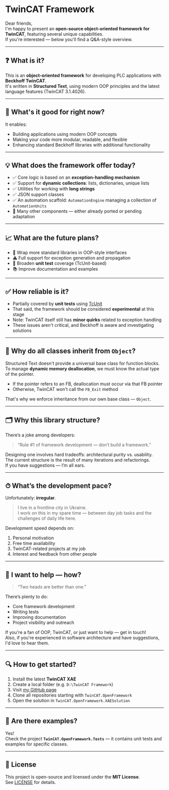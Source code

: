 # TwinCAT Framework

Dear friends,  
I'm happy to present an **open-source object-oriented framework for TwinCAT**, featuring several unique capabilities.  
If you're interested — below you'll find a Q&A-style overview.

---

## ❓ What is it?

This is an **object-oriented framework** for developing PLC applications with **Beckhoff TwinCAT**.  
It's written in **Structured Text**, using modern OOP principles and the latest language features (TwinCAT 3.1.4026).

---

## 🔧 What's it good for right now?

It enables:

- Building applications using modern OOP concepts
- Making your code more modular, readable, and flexible
- Enhancing standard Beckhoff libraries with additional functionality

---

## 💡 What does the framework offer today?

- ✅ Core logic is based on an **exception-handling mechanism**
- ✅ Support for **dynamic collections**: lists, dictionaries, unique lists
- ✅ Utilities for working with **long strings**
- ✅ JSON support classes
- ✅ An automation scaffold: `AutomationEngine` managing a collection of `AutomationUnits`
- 🔧 Many other components — either already ported or pending adaptation

---

## 📈 What are the future plans?

- 🧱 Wrap more standard libraries in OOP-style interfaces
- ⚠️ Full support for exception generation and propagation
- 🧪 Broaden **unit test** coverage (TcUnit-based)
- 📚 Improve documentation and examples

---

## ✅ How reliable is it?

- Partially covered by **unit tests** using [TcUnit](https://github.com/tcunit/TcUnit)
- That said, the framework should be considered **experimental** at this stage
- Note: TwinCAT itself still has **minor quirks** related to exception handling
- These issues aren't critical, and Beckhoff is aware and investigating solutions

---

## 🧱 Why do all classes inherit from `Object`?

Structured Text doesn't provide a universal base class for function blocks.  
To manage **dynamic memory deallocation**, we must know the actual type of the pointer.

- If the pointer refers to an FB, deallocation must occur via that FB pointer
- Otherwise, TwinCAT won't call the `FB_Exit` method

That's why we enforce inheritance from our own base class — `Object`.

---

## 🗂 Why this library structure?

There’s a joke among developers:  
> “Rule #1 of framework development — don’t build a framework.”

Designing one involves hard tradeoffs: architectural purity vs. usability.  
The current structure is the result of many iterations and refactorings.  
If you have suggestions — I’m all ears.

---

## ⏱ What’s the development pace?

Unfortunately: **irregular**.

> I live in a frontline city in Ukraine.  
> I work on this in my spare time — between day job tasks and the challenges of daily life here.

Development speed depends on:

1. Personal motivation  
2. Free time availability  
3. TwinCAT-related projects at my job  
4. Interest and feedback from other people

---

## 🤝 I want to help — how?

> “Two heads are better than one.”

There’s plenty to do:

- Core framework development  
- Writing tests  
- Improving documentation  
- Project visibility and outreach

If you're a fan of OOP, TwinCAT, or just want to help — get in touch!  
Also, if you're experienced in software architecture and have suggestions, I'd love to hear them.

---

## 🔍 How to get started?

1. Install the latest **TwinCAT XAE**  
2. Create a local folder (e.g. `D:\TwinCAT Framework`)  
3. Visit [my GitHub page](https://github.com/trofimich?tab=repositories)  
4. Clone all repositories starting with `TwinCAT.OpenFramework`  
5. Open the solution in `TwinCAT.OpenFramework.XAESolution`

---

## 🧪 Are there examples?

Yes!  
Check the project **`TwinCAT.OpenFramework.Tests`** — it contains unit tests and examples for specific classes.

---

## 📄 License

This project is open-source and licensed under the **MIT License**.  
See [LICENSE](./LICENSE) for details.

